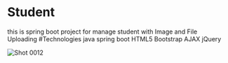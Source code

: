 # Student
this is spring boot project for manage student with Image and File Uploading 
#Technologies
java
spring boot
HTML5
Bootstrap
AJAX
jQuery

![Shot 0012](https://github.com/mahsamohamadzadeh/Student/assets/89599476/8de8c1f9-23a7-48fd-9ff2-60d48814d3d7)
